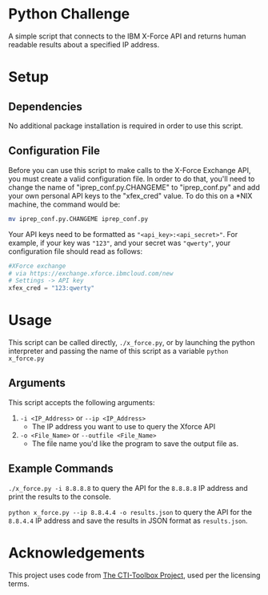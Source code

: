 # Python Challenge
A simple script that connects to the IBM X-Force API and returns human
readable results about a specified IP address.

# Setup
## Dependencies
No additional package installation is required in order to use this
script.

## Configuration File
Before you can use this script to make calls to the X-Force
Exchange API, you must create a valid configuration file. In order to
do that, you'll need to change the name of "iprep_conf.py.CHANGEME"
to "iprep_conf.py" and add your own personal API keys to the "xfex_cred"
value. To do this on a *NIX machine, the command would be:
```bash
mv iprep_conf.py.CHANGEME iprep_conf.py
```
Your API keys need to be formatted as `"<api_key>:<api_secret>"`. For
example, if your key was `"123"`, and your secret was `"qwerty"`, your
configuration file should read as follows:
```python
#XForce exchange
# via https://exchange.xforce.ibmcloud.com/new
# Settings -> API key
xfex_cred = "123:qwerty"
```

# Usage
This script can be called directly, `./x_force.py`, or by launching the
python interpreter and passing the name of this script as a variable
`python x_force.py`

## Arguments
This script accepts the following arguments:
1. `-i <IP_Address>` or `--ip <IP_Address>`
   - The IP address you want to use to query the Xforce API
2. `-o <File_Name>` or `--outfile <File_Name>`
   - The file name you'd like the program to save the output file as.

## Example Commands
`./x_force.py -i 8.8.8.8` to query the API for the `8.8.8.8` IP address
and print the results to the console.

`python x_force.py --ip 8.8.4.4 -o results.json` to query the API for
the `8.8.4.4` IP address and save the results in JSON format as
`results.json`.

# Acknowledgements
This project uses code from
[The CTI-Toolbox Project](https://github.com/johestephan/CTI-Toolbox),
used per the licensing terms.
